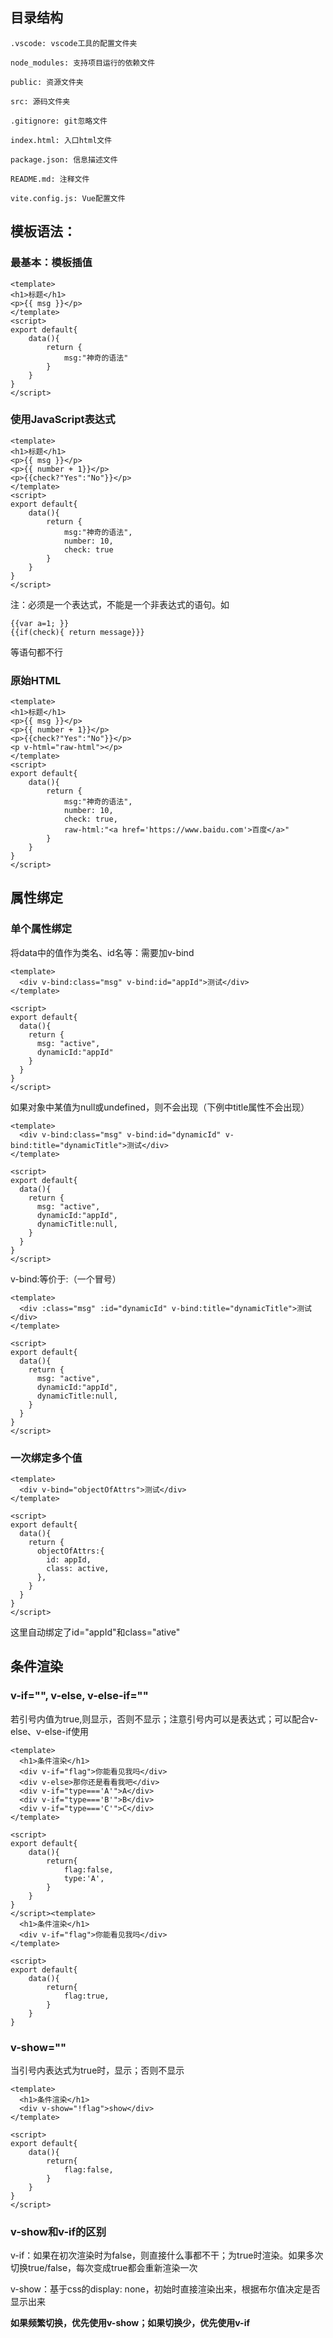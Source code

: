 

## 目录结构

```
.vscode: vscode工具的配置文件夹

node_modules: 支持项目运行的依赖文件

public: 资源文件夹

src: 源码文件夹

.gitignore: git忽略文件

index.html: 入口html文件

package.json: 信息描述文件

README.md: 注释文件

vite.config.js: Vue配置文件
```

## 模板语法：

### 最基本：模板插值

```vue
<template>
<h1>标题</h1>
<p>{{ msg }}</p> 
</template>
<script>
export default{
    data(){
        return {
            msg:"神奇的语法"
        }
    }
}
</script>
```

### 使用JavaScript表达式

```vue
<template>
<h1>标题</h1>
<p>{{ msg }}</p> 
<p>{{ number + 1}}</p>
<p>{{check?"Yes":"No"}}</p>
</template>
<script>
export default{
    data(){
        return {
            msg:"神奇的语法",
            number: 10,
            check: true
        }
    }
}
</script>
```

注：必须是一个表达式，不能是一个非表达式的语句。如

```
{{var a=1; }}
{{if(check){ return message}}}
```

等语句都不行

### 原始HTML

```vue
<template>
<h1>标题</h1>
<p>{{ msg }}</p> 
<p>{{ number + 1}}</p>
<p>{{check?"Yes":"No"}}</p>
<p v-html="raw-html"></p>
</template>
<script>
export default{
    data(){
        return {
            msg:"神奇的语法",
            number: 10,
            check: true,
            raw-html:"<a href='https://www.baidu.com'>百度</a>"
        }
    }
}
</script>
```

## 属性绑定

### 单个属性绑定

将data中的值作为类名、id名等：需要加v-bind

```vue
<template>
  <div v-bind:class="msg" v-bind:id="appId">测试</div>
</template>

<script>
export default{
  data(){
    return {
      msg: "active",
      dynamicId:"appId"
    }
  }
}
</script>

```

如果对象中某值为null或undefined，则不会出现（下例中title属性不会出现）

```vue
<template>
  <div v-bind:class="msg" v-bind:id="dynamicId" v-bind:title="dynamicTitle">测试</div>
</template>

<script>
export default{
  data(){
    return {
      msg: "active",
      dynamicId:"appId",
      dynamicTitle:null,
    }
  }
}
</script>
```

v-bind:等价于:（一个冒号）

```vue
<template>
  <div :class="msg" :id="dynamicId" v-bind:title="dynamicTitle">测试</div>
</template>

<script>
export default{
  data(){
    return {
      msg: "active",
      dynamicId:"appId",
      dynamicTitle:null,
    }
  }
}
</script>
```

### 一次绑定多个值

```vue
<template>
  <div v-bind="objectOfAttrs">测试</div>
</template>

<script>
export default{
  data(){
    return {
      objectOfAttrs:{
        id: appId,
        class: active,
      },
    }
  }
}
</script>
```

这里自动绑定了id="appId"和class="ative"

## 条件渲染

### v-if="", v-else, v-else-if=""

若引号内值为true,则显示，否则不显示；注意引号内可以是表达式；可以配合v-else、v-else-if使用

```vue
<template>
  <h1>条件渲染</h1>
  <div v-if="flag">你能看见我吗</div>
  <div v-else>那你还是看看我吧</div>
  <div v-if="type==='A'">A</div>
  <div v-if="type==='B'">B</div>
  <div v-if="type==='C'">C</div>
</template>

<script>
export default{
    data(){
        return{
            flag:false,
            type:'A',
        }
    }
}
</script><template>
  <h1>条件渲染</h1>
  <div v-if="flag">你能看见我吗</div>
</template>

<script>
export default{
    data(){
        return{
            flag:true,
        }
    }
}
```

### v-show=""

当引号内表达式为true时，显示；否则不显示

```vue
<template>
  <h1>条件渲染</h1>
  <div v-show="!flag">show</div>
</template>

<script>
export default{
    data(){
        return{
            flag:false,
        }
    }
}
</script>

```



### v-show和v-if的区别

v-if：如果在初次渲染时为false，则直接什么事都不干；为true时渲染。如果多次切换true/false，每次变成true都会重新渲染一次

v-show：基于css的display: none，初始时直接渲染出来，根据布尔值决定是否显示出来

**如果频繁切换，优先使用v-show；如果切换少，优先使用v-if**